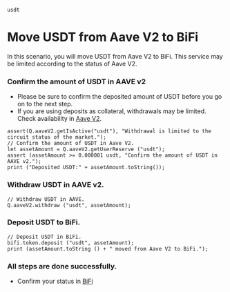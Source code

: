 ```meta-Currency
usdt
```

# Move USDT from Aave V2 to BiFi

In this scenario, you will move USDT from Aave V2 to BiFi. This service may be limited according to the status of Aave V2.

### Confirm the amount of USDT in AAVE v2

- Please be sure to confirm the deposited amount of USDT before you go on to the next step.
- If you are using deposits as collateral, withdrawals may be limited. Check availability in [Aave V2](https://app.aave.com/#/dashboard).

```output-Dynamic
assert(Q.aaveV2.getIsActive("usdt"), "Withdrawal is limited to the circuit status of the market.");
// Confirm the amount of USDT in Aave V2.
let assetAmount = Q.aaveV2.getUserReserve ("usdt");
assert (assetAmount >= 0.000001 usdt, "Confirm the amount of USDT in AAVE v2.");
print ("Deposited USDT:" + assetAmount.toString());
```

### Withdraw USDT in AAVE v2.

```taster
// Withdraw USDT in AAVE.
Q.aaveV2.withdraw ("usdt", assetAmount);
```

### Deposit USDT to BiFi.

```taster
// Deposit USDT in BiFi.
bifi.token.deposit ("usdt", assetAmount);
print (assetAmount.toString () + " moved from Aave V2 to BiFi.");
```

### All steps are done successfully.

- Confirm your status in [BiFi](https://app.bifi.finance/lend?chainid=mainnet)
